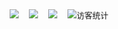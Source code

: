<div align="center">

  <div align="center">
    <a href="https://space.eyescode.top/"><img src="https://img.shields.io/badge/Website-博客-blue" /></a>&emsp;
    <a href="https://space.bilibili.com/628340506/"><img src="https://img.shields.io/badge/Bilibili-B站-ff69b4" /></a>&emsp;
    <a href="https://blog.csdn.net/tongkongyu/"><img src="https://img.shields.io/badge/CSDN-论坛-c32136" /></a>&emsp;
    <!-- visitor statistics logo 访客数统计徽标 -->
    <img src="https://visitor-badge.glitch.me/badge?page_id=YuJiZhao" alt="访客统计" />
  </div>

</div>
